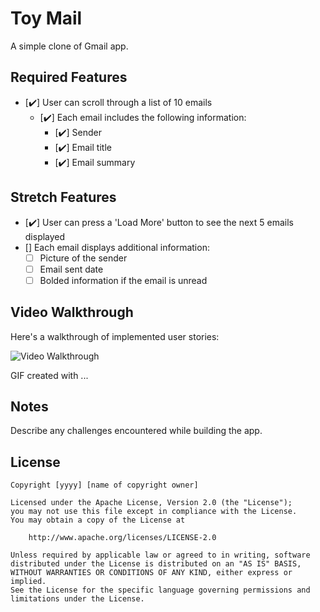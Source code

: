# Toy Mail

A simple clone of Gmail app.

## Required Features

- [:heavy_check_mark:] User can scroll through a list of 10 emails
  - [:heavy_check_mark:] Each email includes the following information:
    - [:heavy_check_mark:] Sender
    - [:heavy_check_mark:] Email title
    - [:heavy_check_mark:] Email summary

## Stretch Features

- [:heavy_check_mark:] User can press a 'Load More' button to see the next 5 emails displayed
- [] Each email displays additional information:
  - [ ] Picture of the sender
  - [ ] Email sent date
  - [ ] Bolded information if the email is unread
 
## Video Walkthrough

Here's a walkthrough of implemented user stories:

<img src='http://i.imgur.com/link/to/your/gif/file.gif' title='Video Walkthrough' width='' alt='Video Walkthrough' />

<!-- Replace this with whatever GIF tool you used! -->
GIF created with ...  
<!-- Recommended tools:
[Kap](https://getkap.co/) for macOS
[ScreenToGif](https://www.screentogif.com/) for Windows
[peek](https://github.com/phw/peek) for Linux. -->

## Notes

Describe any challenges encountered while building the app.

## License

    Copyright [yyyy] [name of copyright owner]

    Licensed under the Apache License, Version 2.0 (the "License");
    you may not use this file except in compliance with the License.
    You may obtain a copy of the License at

        http://www.apache.org/licenses/LICENSE-2.0

    Unless required by applicable law or agreed to in writing, software
    distributed under the License is distributed on an "AS IS" BASIS,
    WITHOUT WARRANTIES OR CONDITIONS OF ANY KIND, either express or implied.
    See the License for the specific language governing permissions and
    limitations under the License.
